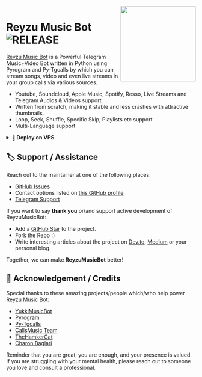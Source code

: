 <img src="https://telegra.ph/file/2fa9b06692a764373d8ef.jpg" align="right" width="200" height="200"/>

# Reyzu Music Bot <img src="https://img.shields.io/github/v/release/Reyzuuu/ReyzuMusicBot?color=black&logo=github&logoColor=black&style=social" alt="RELEASE">

[Reyzu Music Bot](https://github.com/Reyzuuu/ReyzuMusicBot) is a Powerful Telegram Music+Video Bot written in Python using Pyrogram and Py-Tgcalls by which you can stream songs, video and even live streams in your group calls via various sources.

* Youtube, Soundcloud, Apple Music, Spotify, Resso, Live Streams and Telegram Audios & Videos support.
* Written from scratch, making it stable and less crashes with attractive thumbnails.
* Loop, Seek, Shuffle, Specific Skip, Playlists etc support
* Multi-Language support
    
<details>
<summary><b>🔗 Deploy on VPS</b></summary>
<br>
    
## VPS Deployment
> 1. Update and Upgrade :
```console
sudo apt-get update && sudo apt-get upgrade -y
```
> 2. Installing Required Packages :
```console
sudo apt-get install python3-pip ffmpeg -y
```
> 3. Setting up PIP :
```console
sudo pip3 install -U pip
```
> 4. Installing Node :
```console
curl -fssL https://deb.nodesource.com/setup_17.x | sudo -E bash - && sudo apt-get install nodejs -y && npm i -g npm
```
> 5. Clone the Repository :
```console
git clone https://github.com/Reyzuuu/ReyzuMusicBot &&  cd ReyzuMusicBot
```
> 6. Install Requirement :
```console
pip3 install -U -r requirements.txt
```
> 7. Install pyyaml :
```console
pip3 install pyyaml==5.4
```
> 8. Setup Bash :
> Please input your vars correctly.
```console
bash setup
```
> 9. Finally Run Reyzu Music Bot
```console
bash start
```
</details>

## 🏷 Support / Assistance

Reach out to the maintainer at one of the following places:

- [GitHub Issues](https://github.com/Reyzuuu/ReyzuMusicBot/issues/new?assignees=&labels=question&template=SUPPORT_QUESTION.md&title=support%3A+)
- Contact options listed on [this GitHub profile](https://github.com/TeamYukki)
- [Telegram Support](https://t.me/ReyzuSupport)

If you want to say **thank you** or/and support active development of ReyzuMusicBot:

- Add a [GitHub Star](https://github.com/Reyzu/ReyzuMusicBot) to the project.
- Fork the Repo :)
- Write interesting articles about the project on [Dev.to](https://dev.to/), [Medium](https://medium.com/) or your personal blog.

Together, we can make **ReyzuMusicBot** better!
## 📑 Acknowledgement / Credits

Special thanks to these amazing projects/people which/who help power Reyzu Music Bot:

- [YukkiMusicBot](https://github.com/TeamYukki/YukkiMusicBot)
- [Pyrogram](https://github.com/pyrogram/pyrogram)
- [Py-Tgcalls](https://github.com/pytgcalls/pytgcalls)
- [CallsMusic Team](https://github.com/Callsmusic)
- [TheHamkerCat](https://github.com/TheHamkerCat)
- [Charon Baglari](https://github.com/XCBv021)


Reminder that you are great, you are enough, and your presence is valued. If you are struggling with your mental health, please reach out to someone you love and consult a professional.
